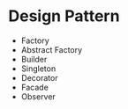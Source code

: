 # Design Pattern
- Factory
- Abstract Factory
- Builder
- Singleton
- Decorator
- Facade
- Observer
